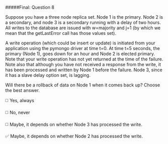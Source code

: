#####Final: Question 8

Suppose you have a three node replica set. Node 1 is the primary. Node 2 is a secondary, and node 3 is a secondary running with a delay of two hours. All writes to the database are issued with w=majority and j=1 (by which we mean that the getLastError call has those values set).

A write operation (which could be insert or update) is initiated from your application using the pymongo driver at time t=0. At time t=5 seconds, the primary (Node 1), goes down for an hour and Node 2 is elected primary. Note that your write operation has not yet returned at the time of the failure. Note also that although you have not received a response from the write, it has been processed and written by Node 1 before the failure. Node 3, since it has a slave delay option set, is lagging.

Will there be a rollback of data on Node 1 when it comes back up? Choose the best answer.

:white_medium_square: Yes, always

:white_medium_square: No, never

:white_medium_square: Maybe, it depends on whether Node 3 has processed the write.

:white_check_mark: Maybe, it depends on whether Node 2 has processed the write.
